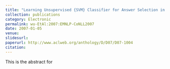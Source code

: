 ```yaml
---
title: "Learning Unsupervised {SVM} Classifier for Answer Selection in Web Question Answering"
collection: publications
category: Electronic 
permalink: wu-EtAl:2007:EMNLP-CoNLL2007 
date: 2007-01-05 
venue:
slidesurl:
paperurl: http://www.aclweb.org/anthology/D/D07/D07-1004 
citation:
---
```

This is the abstract for 
